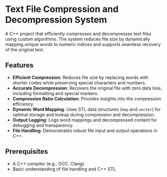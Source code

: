 # Text File Compression and Decompression System

A C++ project that efficiently compresses and decompresses text files using custom algorithms. The system reduces file size by dynamically mapping unique words to numeric indices and supports seamless recovery of the original text.

## Features

- **Efficient Compression**: Reduces file size by replacing words with shorter codes while preserving special characters and numbers.
- **Accurate Decompression**: Recovers the original file with zero data loss, including formatting and special markers.
- **Compression Ratio Calculation**: Provides insights into the compression efficiency.
- **Dynamic Word Mapping**: Uses STL data structures (`map` and `vector`) for optimal storage and lookup during compression and decompression.
- **Output Logging**: Logs word mappings and decompressed content for debugging and transparency.
- **File Handling**: Demonstrates robust file input and output operations in C++.

## Prerequisites

- A C++ compiler (e.g., GCC, Clang)
- Basic understanding of file handling and C++ STL
